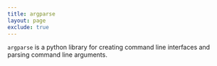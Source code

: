 ```yaml
---
title: argparse
layout: page
exclude: true
---
```


`argparse` is a python library for creating command line interfaces and parsing command line arguments.
<!--stackedit_data:
eyJoaXN0b3J5IjpbMTcwODI4NDA0OCwtNDA0Nzc5Nzc2XX0=
-->
